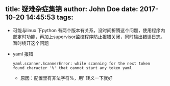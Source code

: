 title: 疑难杂症集锦
author: John Doe
date: 2017-10-20 14:45:53
tags:
---
- 可能与linux 下python 有两个版本有关系，没时间折腾这个问题，使用程序内部定时功能，再加上supervisor监控程序防止报错关闭，同时输出错误日志。暂时绕开这个问题
<!--more-->

- yaml 报错 
	```
   yaml.scanner.ScannerError: while scanning for the next token
   found character '%' that cannot start any token yaml
   ```
   - 原因：配置里有非法字符%，用''转义一下就好